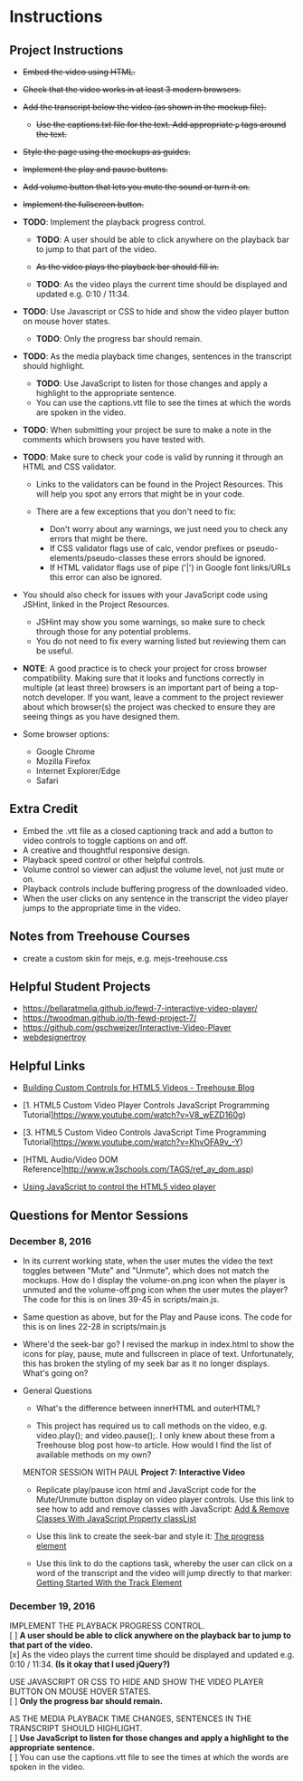 # Instructions

## Project Instructions

- ~~Embed the video using HTML.~~
- ~~Check that the video works in at least 3 modern browsers.~~

- ~~Add the transcript below the video (as shown in the mockup file).~~

  - ~~Use the captions.txt file for the text. Add appropriate `p` tags around the text.~~

- ~~Style the page using the mockups as guides.~~

- ~~Implement the play and pause buttons.~~

- ~~Add volume button that lets you mute the sound or turn it on.~~

- ~~Implement the fullscreen button.~~

- **TODO**: Implement the playback progress control.

  - **TODO**: A user should be able to click anywhere on the playback bar to jump to that part of the video.

  - ~~As the video plays the playback bar should fill in.~~

  - **TODO**: As the video plays the current time should be displayed and updated e.g. 0:10 / 11:34.

- **TODO**: Use Javascript or CSS to hide and show the video player button on mouse hover states.

  - **TODO**: Only the progress bar should remain.

- **TODO**: As the media playback time changes, sentences in the transcript should highlight.

  - **TODO**: Use JavaScript to listen for those changes and apply a highlight to the appropriate sentence.
  - You can use the captions.vtt file to see the times at which the words are spoken in the video.

- **TODO**: When submitting your project be sure to make a note in the comments which browsers you have tested with.

- **TODO**: Make sure to check your code is valid by running it through an HTML and CSS validator.

  - Links to the validators can be found in the Project Resources. This will help you spot any errors that might be in your code.
  - There are a few exceptions that you don't need to fix:

    - Don't worry about any warnings, we just need you to check any errors that might be there.
    - If CSS validator flags use of calc, vendor prefixes or pseudo-elements/pseudo-classes these errors should be ignored.
    - If HTML validator flags use of pipe ('|') in Google font links/URLs this error can also be ignored.

- You should also check for issues with your JavaScript code using JSHint, linked in the Project Resources.

  - JSHint may show you some warnings, so make sure to check through those for any potential problems.
  - You do not need to fix every warning listed but reviewing them can be useful.

- **NOTE**: A good practice is to check your project for cross browser compatibility. Making sure that it looks and functions correctly in multiple (at least three) browsers is an important part of being a top-notch developer. If you want, leave a comment to the project reviewer about which browser(s) the project was checked to ensure they are seeing things as you have designed them.

- Some browser options:

  - Google Chrome
  - Mozilla Firefox
  - Internet Explorer/Edge
  - Safari

## Extra Credit

- Embed the .vtt file as a closed captioning track and add a button to video controls to toggle captions on and off.
- A creative and thoughtful responsive design.
- Playback speed control or other helpful controls.
- Volume control so viewer can adjust the volume level, not just mute or on.
- Playback controls include buffering progress of the downloaded video.
- When the user clicks on any sentence in the transcript the video player jumps to the appropriate time in the video.

## Notes from Treehouse Courses

- create a custom skin for mejs, e.g. mejs-treehouse.css

## Helpful Student Projects

- <https://bellaratmelia.github.io/fewd-7-interactive-video-player/>
- <https://twoodman.github.io/th-fewd-project-7/>
- <https://github.com/gschweizer/Interactive-Video-Player>
- [webdesignertroy](https://github.com/webdesignertroy/Techdegree-Project-7)

## Helpful Links

- [Building Custom Controls for HTML5 Videos - Treehouse Blog](http://blog.teamtreehouse.com/building-custom-controls-for-html5-videos)

- [1\. HTML5 Custom Video Player Controls JavaScript Programming Tutorial]<https://www.youtube.com/watch?v=V8_wEZD160g>)

- [3\. HTML5 Custom Video Controls JavaScript Time Programming Tutorial]<https://www.youtube.com/watch?v=KhvOFA9v_-Y>)

- [HTML Audio/Video DOM Reference]<http://www.w3schools.com/TAGS/ref_av_dom.asp>)

- [Using JavaScript to control the HTML5 video player](http://zeffective.d.pr/fWLk)

## Questions for Mentor Sessions

### December 8, 2016

- In its current working state, when the user mutes the video the text toggles between "Mute" and "Unmute", which does not match the mockups. How do I display the volume-on.png icon when the player is unmuted and the volume-off.png icon when the user mutes the player? The code for this is on lines 39-45 in scripts/main.js.

- Same question as above, but for the Play and Pause icons. The code for this is on lines 22-28 in scripts/main.js

- Where'd the seek-bar go? I revised the markup in index.html to show the icons for play, pause, mute and fullscreen in place of text. Unfortunately, this has broken the styling of my seek bar as it no longer displays. What's going on?

- General Questions

  - What's the difference between innerHTML and outerHTML?

  - This project has required us to call methods on the video, e.g. video.play(); and video.pause();. I only knew about these from a Treehouse blog post how-to article. How would I find the list of available methods on my own?

  MENTOR SESSION WITH PAUL **Project 7: Interactive Video**

  - Replicate play/pause icon html and JavaScript code for the Mute/Unmute button display on video player controls. Use this link to see how to add and remove classes with JavaScript: [Add & Remove Classes With JavaScript Property classList](http://callmenick.com/post/add-remove-classes-with-javascript-property-classlist)

  - Use this link to create the seek-bar and style it: [The progress element](http://html5doctor.com/the-progress-element/)

  - Use this link to do the captions task, whereby the user can click on a word of the transcript and the video will jump directly to that marker: [Getting Started With the Track Element](https://www.html5rocks.com/en/tutorials/track/basics/)

### December 19, 2016

IMPLEMENT THE PLAYBACK PROGRESS CONTROL.<br>
[ ] **A user should be able to click anywhere on the playback bar to jump to that part of the video.**<br>
[x] As the video plays the current time should be displayed and updated e.g. 0:10 / 11:34\. **(Is it okay that I used jQuery?)**

USE JAVASCRIPT OR CSS TO HIDE AND SHOW THE VIDEO PLAYER BUTTON ON MOUSE HOVER STATES.<br>
[ ] **Only the progress bar should remain.**<br>

AS THE MEDIA PLAYBACK TIME CHANGES, SENTENCES IN THE TRANSCRIPT SHOULD HIGHLIGHT.<br>
[ ] **Use JavaScript to listen for those changes and apply a highlight to the appropriate sentence.**<br>
[ ] You can use the captions.vtt file to see the times at which the words are spoken in the video.
